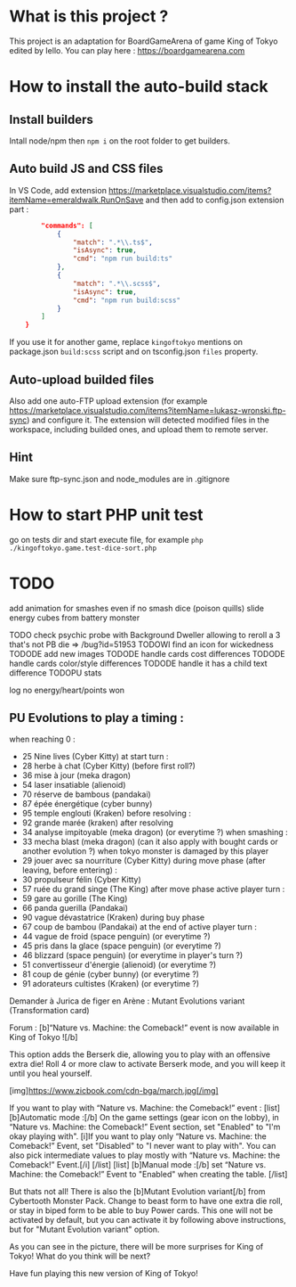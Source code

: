 # What is this project ? 
This project is an adaptation for BoardGameArena of game King of Tokyo edited by Iello.
You can play here : https://boardgamearena.com

# How to install the auto-build stack

## Install builders
Intall node/npm then `npm i` on the root folder to get builders.

## Auto build JS and CSS files
In VS Code, add extension https://marketplace.visualstudio.com/items?itemName=emeraldwalk.RunOnSave and then add to config.json extension part :
```json
        "commands": [
            {
                "match": ".*\\.ts$",
                "isAsync": true,
                "cmd": "npm run build:ts"
            },
            {
                "match": ".*\\.scss$",
                "isAsync": true,
                "cmd": "npm run build:scss"
            }
        ]
    }
```
If you use it for another game, replace `kingoftokyo` mentions on package.json `build:scss` script and on tsconfig.json `files` property.

## Auto-upload builded files
Also add one auto-FTP upload extension (for example https://marketplace.visualstudio.com/items?itemName=lukasz-wronski.ftp-sync) and configure it. The extension will detected modified files in the workspace, including builded ones, and upload them to remote server.

## Hint
Make sure ftp-sync.json and node_modules are in .gitignore

# How to start PHP unit test
go on tests dir and start execute file, for example `php ./kingoftokyo.game.test-dice-sort.php`

# TODO
add animation for smashes even if no smash dice (poison quills)
slide energy cubes from battery monster

TODO check psychic probe with Background Dweller allowing to reroll a 3 that's not PB die => /bug?id=51953
TODOWI find an icon for wickedness
TODODE add new images
TODODE handle cards cost differences
TODODE handle cards color/style differences
TODODE handle it has a child text difference
TODOPU stats

log no energy/heart/points won

## PU Evolutions to play a timing :
when reaching 0 :
 - 25 Nine lives (Cyber Kitty)
at start turn :
 - 28 herbe à chat (Cyber Kitty) (before first roll?)
 - 36 mise à jour (meka dragon)
 - 54 laser insatiable (alienoid)
 - 70 réserve de bambous (pandakai)
 - 87 épée énergétique (cyber bunny)
 - 95 temple englouti (Kraken)
before resolving :
 - 92 grande marée (kraken)
after resolving
 - 34 analyse impitoyable (meka dragon) (or everytime ?)
when smashing :
 - 33 mecha blast (meka dragon) (can it also apply with bought cards or another evolution ?)
when tokyo monster is damaged by this player
 - 29 jouer avec sa nourriture (Cyber Kitty)
during move phase (after leaving, before entering) :
 - 30 propulseur félin (Cyber Kitty)
 - 57 ruée du grand singe (The King)
after move phase active player turn :
 - 59 gare au gorille (The King)
 - 66 panda guerilla (Pandakai)
 - 90 vague dévastatrice (Kraken)
during buy phase
 - 67 coup de bambou (Pandakai)
at the end of active player turn :
 - 44 vague de froid (space penguin) (or everytime ?)
 - 45 pris dans la glace (space penguin) (or everytime ?)
 - 46 blizzard (space penguin) (or everytime in player's turn ?)
 - 51 convertisseur d'énergie (alienoid) (or everytime ?)
 - 81 coup de génie (cyber bunny) (or everytime ?)
 - 91 adorateurs cultistes (Kraken) (or everytime ?)

Demander à Jurica de figer en Arène :
 Mutant Evolutions variant (Transformation card)

Forum :
[b]“Nature vs. Machine: the Comeback!” event is now available in King of Tokyo ![/b]

This option adds the Berserk die, allowing you to play with an offensive extra die! Roll 4 or more claw to activate Berserk mode, and you will keep it until you heal yourself.

[img]https://www.zicbook.com/cdn-bga/march.jpg[/img]

If you want to play with “Nature vs. Machine: the Comeback!” event :
[list]
[b]Automatic mode :[/b] On the game settings (gear icon on the lobby), in “Nature vs. Machine: the Comeback!” Event section, set "Enabled" to "I'm okay playing with". [i]If you want to play only “Nature vs. Machine: the Comeback!” Event, set "Disabled" to "I never want to play with". You can also pick intermediate values to play mostly with “Nature vs. Machine: the Comeback!” Event.[/i]
[/list]
[list]
[b]Manual mode :[/b] set “Nature vs. Machine: the Comeback!” Event to "Enabled" when creating the table.
[/list]

But thats not all! There is also the [b]Mutant Evolution variant[/b] from Cybertooth Monster Pack.
Change to beast form to have one extra die roll, or stay in biped form to be able to buy Power cards.
This one will not be activated by default, but you can activate it by following above instructions, but for "Mutant Evolution variant" option.

As you can see in the picture, there will be more surprises for King of Tokyo! What do you think will be next?

Have fun playing this new version of King of Tokyo!